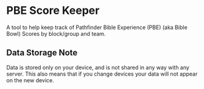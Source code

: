 # PBE Score Keeper
A tool to help keep track of Pathfinder Bible Experience (PBE) (aka Bible Bowl) Scores by block/group and team.

## Data Storage Note
Data is stored only on your device, and is not shared in any way with any server. This also means that if you change devices your data will not appear on the new device.